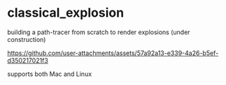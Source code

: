 # classical_explosion
building a path-tracer from scratch to render explosions (under construction)

https://github.com/user-attachments/assets/57a92a13-e339-4a26-b5ef-d350217021f3

supports both Mac and Linux 

